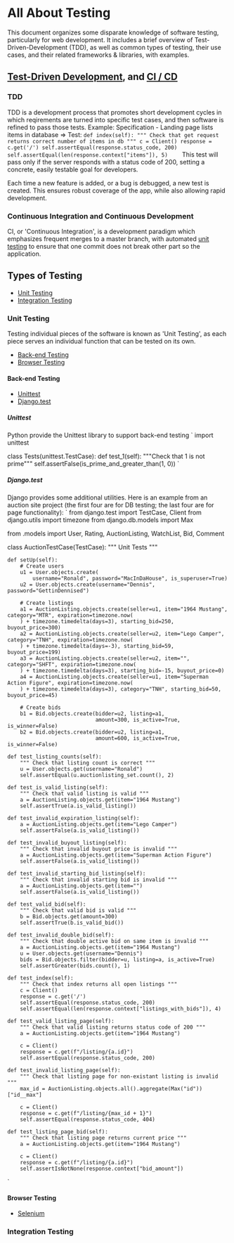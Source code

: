 # All About Testing
This document organizes some disparate knowledge of software testing, particularly for web development.
It includes a brief overview of Test-Driven-Development (TDD), as well as common types of testing, their use cases, and their related frameworks & libraries, with examples.
## [Test-Driven Development](#tdd), and [CI / CD](#continuous-integration-and-continuous-development)
### TDD
TDD is a development process that promotes short development cycles in which reqirements are turned into specific test cases, and then software is refined to pass those tests.
Example:
Specification - Landing page lists items in database
=> Test:
`
def index(self):
    """ Check that get request returns correct number of items in db """
    c = Client()
    response = c.get('/')
    self.assertEqual(response.status_code, 200)
    self.assertEqual(len(response.context["items"]), 5)    
`
This test will pass only if the server responds with a status code of 200, setting a concrete, easily testable goal for developers.

Each time a new feature is added, or a bug is debugged, a new test is created. This ensures robust coverage of the app, while also allowing rapid development.

### Continuous Integration and Continuous Development
CI, or 'Continuous Integration', is a development paradigm which emphasizes frequent merges to a master branch, with automated [unit testing](#unit-testing) to ensure that one commit does not break other part so the application.


## Types of Testing
- [Unit Testing](#unit-testing)
- [Integration Testing](#integration-testing)

### Unit Testing
Testing individual pieces of the software is known as 'Unit Testing', as each piece serves an individual function that can be tested on its own.
- [Back-end Testing](#backend-testing)
- [Browser Testing](#frontend-testing)
#### Back-end Testing
- [Unittest](#unittest)
- [Django.test](#django.test)
##### Unittest
Python provide the Unittest library to support back-end testing
`
import unittest

class Tests(unittest.TestCase):
    def test_1(self):
        """Check that 1 is not prime"""
        self.assertFalse(is_prime_and_greater_than(1, 0))
`
##### Django.test
Django provides some additional utilities.
Here is an example from an auction site project (the first four are for DB testing; the last four are for page functionality):
`
from django.test import TestCase, Client
from django.utils import timezone
from django.db.models import Max

from .models import User, Rating, AuctionListing, WatchList, Bid, Comment

class AuctionTestCase(TestCase):
    """ Unit Tests """

    def setUp(self):
        # Create users
        u1 = User.objects.create(
            username="Ronald", password="MacInDaHouse", is_superuser=True)
        u2 = User.objects.create(username="Dennis", password="GettinDennised")

        # Create listings
        a1 = AuctionListing.objects.create(seller=u1, item="1964 Mustang", category="MTR", expiration=timezone.now(
        ) + timezone.timedelta(days=3), starting_bid=250, buyout_price=300)
        a2 = AuctionListing.objects.create(seller=u2, item="Lego Camper", category="TNH", expiration=timezone.now(
        ) + timezone.timedelta(days=-3), starting_bid=59, buyout_price=199)
        a3 = AuctionListing.objects.create(seller=u2, item="", category="SHFT", expiration=timezone.now(
        ) + timezone.timedelta(days=3), starting_bid=-15, buyout_price=0)
        a4 = AuctionListing.objects.create(seller=u1, item="Superman Action Figure", expiration=timezone.now(
        ) + timezone.timedelta(days=3), category="TNH", starting_bid=50, buyout_price=45)

        # Create bids
        b1 = Bid.objects.create(bidder=u2, listing=a1,
                                amount=300, is_active=True, is_winner=False)
        b2 = Bid.objects.create(bidder=u2, listing=a1,
                                amount=600, is_active=True, is_winner=False)

    def test_listing_counts(self):
        """ Check that listing count is correct """
        u = User.objects.get(username="Ronald")
        self.assertEqual(u.auctionlisting_set.count(), 2)

    def test_is_valid_listing(self):
        """ Check that valid listing is valid """
        a = AuctionListing.objects.get(item="1964 Mustang")
        self.assertTrue(a.is_valid_listing())

    def test_invalid_expiration_listing(self):
        a = AuctionListing.objects.get(item="Lego Camper")
        self.assertFalse(a.is_valid_listing())

    def test_invalid_buyout_listing(self):
        """ Check that invalid buyout price is invalid """
        a = AuctionListing.objects.get(item="Superman Action Figure")
        self.assertFalse(a.is_valid_listing())

    def test_invalid_starting_bid_listing(self):
        """ Check that invalid starting bid is invalid """
        a = AuctionListing.objects.get(item="")
        self.assertFalse(a.is_valid_listing())

    def test_valid_bid(self):
        """ Check that valid bid is valid """
        b = Bid.objects.get(amount=300)
        self.assertTrue(b.is_valid_bid())

    def test_invalid_double_bid(self):
        """ Check that double active bid on same item is invalid """
        a = AuctionListing.objects.get(item="1964 Mustang")
        u = User.objects.get(username="Dennis")
        bids = Bid.objects.filter(bidder=u, listing=a, is_active=True)
        self.assertGreater(bids.count(), 1)

    def test_index(self):
        """ Check that index returns all open listings """
        c = Client()
        response = c.get('/')
        self.assertEqual(response.status_code, 200)
        self.assertEqual(len(response.context["listings_with_bids"]), 4)

    def test_valid_listing_page(self):
        """ Check that valid listing returns status code of 200 """
        a = AuctionListing.objects.get(item="1964 Mustang")

        c = Client()
        response = c.get(f"/listing/{a.id}")
        self.assertEqual(response.status_code, 200)

    def test_invalid_listing_page(self):
        """ Check that listing page for non-existant listing is invalid """
        max_id = AuctionListing.objects.all().aggregate(Max("id"))["id__max"]

        c = Client()
        response = c.get(f"/listing/{max_id + 1}")
        self.assertEqual(response.status_code, 404)

    def test_listing_page_bid(self):
        """ Check that listing page returns current price """
        a = AuctionListing.objects.get(item="1964 Mustang")

        c = Client()
        response = c.get(f"/listing/{a.id}")
        self.assertIsNotNone(response.context["bid_amount"])
`

#### Browser Testing
- [Selenium](#selenium)

### Integration Testing
